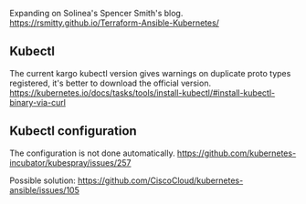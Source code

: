 

Expanding on Solinea's Spencer Smith's blog.
https://rsmitty.github.io/Terraform-Ansible-Kubernetes/


## Kubectl

The current kargo kubectl version gives warnings on duplicate proto types registered, it's better to download the official version.
https://kubernetes.io/docs/tasks/tools/install-kubectl/#install-kubectl-binary-via-curl

## Kubectl configuration

The configuration is not done automatically.
https://github.com/kubernetes-incubator/kubespray/issues/257

Possible solution:
https://github.com/CiscoCloud/kubernetes-ansible/issues/105

